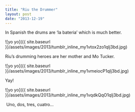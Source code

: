 ```yaml
---
title: "Riu the Drummer"
layout: post
date: "2013-12-19"
---
```


In Spanish the drums are ‘la bateria’ which is much better.

![yo yo]({{ site.baseurl }}/assets/images/2013/tumblr_inline_my1vtox2zo1qlj3bd.jpg)

Riu’s drumming heroes are her mother and Mo Tucker.

![yo yo]({{ site.baseurl }}/assets/images/2013/tumblr_inline_my1vmeiocP1qlj3bd.jpg)

Yay!

![yo yo]({{ site.baseurl }}/assets/images/2013/tumblr_inline_my1vqdkQqO1qlj3bd.jpg)

 Uno, dos, tres, cuatro…
